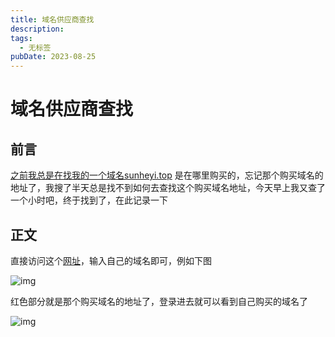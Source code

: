 ```yaml
---
title: 域名供应商查找
description: 
tags:
  - 无标签
pubDate: 2023-08-25
---
```



# 域名供应商查找



## 前言



[之前我总是在找我的一个域名sunheyi.top](http://之前我总是在找我的一个域名sunheyi.top) 是在哪里购买的，忘记那个购买域名的地址了，我搜了半天总是找不到如何去查找这个购买域名地址，今天早上我又查了一个小时吧，终于找到了，在此记录一下



## 正文



直接访问这个[网址](https://www.dynadot.com/domain/whois?)，输入自己的域名即可，例如下图



![img](https://shyblog.oss-cn-beijing.aliyuncs.com/img/image-ngit.png)



红色部分就是那个购买域名的地址了，登录进去就可以看到自己购买的域名了



![img](https://shyblog.oss-cn-beijing.aliyuncs.com/img/image-yiyn.png)
